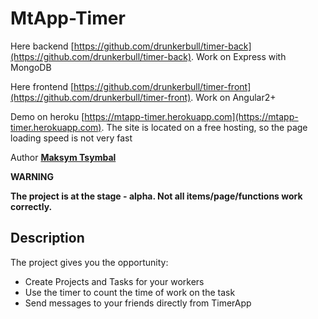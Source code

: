 # MtApp-Timer

Here backend [https://github.com/drunkerbull/timer-back](https://github.com/drunkerbull/timer-back). Work on Express with MongoDB

Here frontend [https://github.com/drunkerbull/timer-front](https://github.com/drunkerbull/timer-front). Work on Angular2+

Demo on heroku [https://mtapp-timer.herokuapp.com](https://mtapp-timer.herokuapp.com). The site is located on a free hosting, so the page loading speed is not very fast

Author [**Maksym Tsymbal**](https://github.com/drunkerbull)

**WARNING**

**The project is at the stage - alpha. Not all items/page/functions work correctly.**

## Description

The project gives you the opportunity:

- Create Projects and Tasks for your workers
- Use the timer to count the time of work on the task
- Send messages to your friends directly from TimerApp


